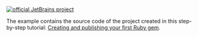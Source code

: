 [![official JetBrains project](https://jb.gg/badges/official.svg)](https://confluence.jetbrains.com/display/ALL/JetBrains+on+GitHub)

The example contains the source code of the project created in this step-by-step tutorial: 
[Creating and publishing your first Ruby gem](https://www.jetbrains.com/help/ruby/creating-and-publishing-your-first-ruby-gem.html).

